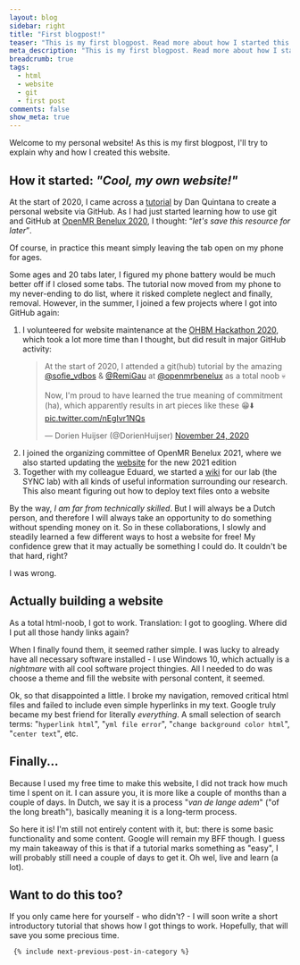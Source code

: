```yaml
---
layout: blog
sidebar: right
title: "First blogpost!"
teaser: "This is my first blogpost. Read more about how I started this website."
meta_description: "This is my first blogpost. Read more about how I started this website"
breadcrumb: true
tags:
  - html
  - website
  - git
  - first post
comments: false
show_meta: true
---
```

Welcome to my personal website! As this is my first blogpost, I'll try to explain why and how I created this website.

<h2>How it started: <i>"Cool, my own website!"</i></h2>

<p>At the start of 2020, I came across a <a href="https://www.dsquintana.blog/create-an-academic-website-free-easy-2020/">tutorial</a> by Dan Quintana to create a personal website via GitHub. As I had just started learning how to use git and GitHub at <a href="https://openmrbenelux.github.io/">OpenMR Benelux 2020</a>, I thought: <q><em>let's save this resource for later</em></q>.</p> 
<p>Of course, in practice this  meant simply leaving the tab open on my phone for ages.</p>

<p>Some ages and 20 tabs later, I figured my phone battery would be much better off if I closed some tabs. The tutorial now moved from my phone to my never-ending to do list, where it risked complete neglect and finally, removal. However, in the summer, I joined a few projects where I got into GitHub again: </p>

<ol>
    <li>I volunteered for website maintenance at the <a href="https://ohbm.github.io/hackathon2020/">OHBM Hackathon 2020</a>, which took a lot more time than I thought, but did result in major GitHub activity:
    <blockquote class="twitter-tweet"><p lang="en" dir="ltr">At the start of 2020, I attended a git(hub) tutorial by the amazing <a href="https://twitter.com/sofie_vdbos?ref_src=twsrc%5Etfw">@sofie_vdbos</a> &amp; <a href="https://twitter.com/RemiGau?ref_src=twsrc%5Etfw">@RemiGau</a> at <a href="https://twitter.com/openmrbenelux?ref_src=twsrc%5Etfw">@openmrbenelux</a> as a total noob 💀 <br><br>Now, I&#39;m proud to have learned the true meaning of commitment (ha), which apparently results in art pieces like these 😁⬇️ <a href="https://t.co/nEgIvr1NQs">pic.twitter.com/nEgIvr1NQs</a></p>&mdash; Dorien Huijser (@DorienHuijser) <a href="https://twitter.com/DorienHuijser/status/1331353860057731074?ref_src=twsrc%5Etfw">November 24, 2020</a></blockquote> <script async src="https://platform.twitter.com/widgets.js" charset="utf-8"></script></li>
    <li>I joined the organizing committee of OpenMR Benelux 2021, where we also started updating the <a href="https://openmrbenelux.github.io">website</a> for the new 2021 edition</li>
    <li>Together with my colleague Eduard, we started a <a href="https://eur-synclab.github.io">wiki</a> for our lab (the SYNC lab) with all kinds of useful information surrounding our research. This also meant figuring out how to deploy text files onto a website</li>
</ol>

<p>By the way, <i>I am far from technically skilled</i>. But I will always be a Dutch person, and therefore I will always take an opportunity to do something without spending money on it. So in these collaborations, I slowly and steadily learned a few different ways to host a website for free! My confidence grew that it may actually be something I could do. It couldn't be that hard, right?</p>

<p>I was wrong.</p>

<h2>Actually building a website</h2>

<p>As a total html-noob, I got to work. Translation: I got to googling. Where did I put all those handy links again?</p>

<p>When I finally found them, it seemed rather simple. I was lucky to already have all necessary software installed - I use Windows 10, which actually is a <i>nightmare</i> with all cool software project thingies. All I needed to do was choose a theme and fill the website with personal content, it seemed.</p>

<p>Ok, so that disappointed a little. I broke my navigation, removed critical html files and failed to include even simple hyperlinks in my text. Google truly became my best friend for literally <i>everything</i>. A small selection of search terms: "<code>hyperlink html</code>", "<code>yml file error</code>", "<code>change background color html</code>", "<code>center text</code>", etc.</p>  

<h2>Finally...</h2>

<p>Because I used my free time to make this website, I did not track how much time I spent on it. I can assure you, it is more like a couple of months than a couple of days. In Dutch, we say it is a process "<i>van de lange adem</i>" ("of the long breath"), basically meaning it is a long-term process.</p>

<p>So here it is! I'm still not entirely content with it, but: there is some basic functionality and some content. Google will remain my BFF though. I guess my main takeaway of this is that if a tutorial marks something as "easy", I will probably still need a couple of days to get it. Oh wel, live and learn (a lot).</p>

<h2>Want to do this too?</h2>

If you only came here for yourself - who didn't? - I will soon write a short introductory tutorial that shows how I got things to work. Hopefully, that will save you some precious time. 





```
 {% include next-previous-post-in-category %}
```
